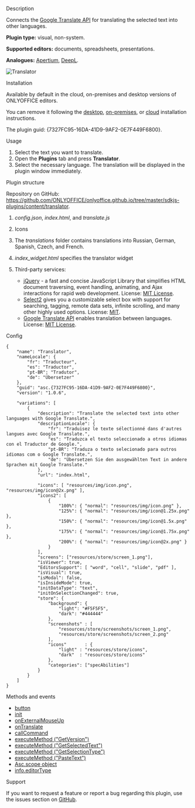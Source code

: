 Description

Connects the [Google Translate API](https://cloud.google.com/translate?hl=ru) for translating the selected text into other languages.

**Plugin type:** visual, non-system.

**Supported editors:** documents, spreadsheets, presentations.

**Analogues:** [Apertium](https://github.com/ONLYOFFICE/onlyoffice.github.io/tree/master/sdkjs-plugins/content/apertium), [DeepL](https://github.com/ONLYOFFICE/onlyoffice.github.io/tree/master/sdkjs-plugins/content/deepl).

![Translator](/plugins/gifs/translator.gif)

Installation

Available by default in the cloud, on-premises and desktop versions of ONLYOFFICE editors.

You can remove it following the [desktop](/plugin/installation/desktop), [on-premises](/plugin/installation/onpremises), or [cloud](/plugin/installation/cloud) installation instructions.

The plugin guid: {7327FC95-16DA-41D9-9AF2-0E7F449F6800}.

Usage

1. Select the text you want to translate.
2. Open the **Plugins** tab and press **Translator**.
3. Select the necessary language. The translation will be displayed in the plugin window immediately.

Plugin structure

Repository on GitHub: <https://github.com/ONLYOFFICE/onlyoffice.github.io/tree/master/sdkjs-plugins/content/translator>.

1. *config.json*, *index.html*, and *translate.js*

2. Icons

3. The *translations* folder contains translations into Russian, German, Spanish, Czech, and French.

4. *index\_widget.html* specifies the translator widget

5. Third-party services:

   * [jQuery](https://jquery.com) - a fast and concise JavaScript Library that simplifies HTML document traversing, event handling, animating, and Ajax interactions for rapid web development. License: [MIT License](https://github.com/ONLYOFFICE/onlyoffice.github.io/blob/master/sdkjs-plugins/content/translator/licenses/jQuery.license).
   * [Select2](https://select2.org/) gives you a customizable select box with support for searching, tagging, remote data sets, infinite scrolling, and many other highly used options. License: [MIT](https://github.com/ONLYOFFICE/onlyoffice.github.io/blob/master/sdkjs-plugins/content/translator/licenses/Select2.license).
   * [Google Translate API](https://cloud.google.com/translate?hl=ru) enables translation between languages. License: [MIT License](https://github.com/matheuss/google-translate-api/blob/master/LICENSE).

Config

```
{
    "name": "Translator",
    "nameLocale": {
        "fr": "Traducteur",
        "es": "Traductor",
        "pt-BR": "Tradutor",
        "de": "Übersetzer"
    },
    "guid": "asc.{7327FC95-16DA-41D9-9AF2-0E7F449F6800}",
    "version": "1.0.6",

    "variations": [
        {
            "description": "Translate the selected text into other languages with Google Translate.",
            "descriptionLocale": {
                "fr": "Traduisez le texte sélectionné dans d'autres langues avec Google Translate.",
                "es": "Traduzca el texto seleccionado a otros idiomas con el Traductor de Google.",
                "pt-BR": "Traduza o texto selecionado para outros idiomas com o Google Translate.",
                "de": "Übersetzen Sie den ausgewählten Text in andere Sprachen mit Google Translate."
            },
            "url": "index.html",

            "icons": [ "resources/img/icon.png", "resources/img/icon@2x.png" ],
            "icons2": [
                {
                    "100%": { "normal": "resources/img/icon.png" },
                    "125%": { "normal": "resources/img/icon@1.25x.png" },
                    "150%": { "normal": "resources/img/icon@1.5x.png" },
                    "175%": { "normal": "resources/img/icon@1.75x.png" },
                    "200%": { "normal": "resources/img/icon@2x.png" }
                }
            ],
            "screens": ["resources/store/screen_1.png"],
            "isViewer": true,
            "EditorsSupport": [ "word", "cell", "slide", "pdf" ],
            "isVisual": true,
            "isModal": false,
            "isInsideMode": true,
            "initDataType": "text",
            "initOnSelectionChanged": true,
            "store": {
                "background": {
                    "light": "#F5F5F5",
                    "dark": "#444444"
                },
                "screenshots" : [
                    "resources/store/screenshots/screen_1.png",
                    "resources/store/screenshots/screen_2.png"
                ],
                "icons"       : {
                    "light" : "resources/store/icons",
                    "dark"  : "resources/store/icons"
                },
                "categories": ["specAbilities"]
            }
        }
    ]
}
```

Methods and events

* [button](/plugin/events/button)
* [init](/plugin/events/init)
* [onExternalMouseUp](/plugin/events/onexternalmouseup)
* [onTranslate](/plugin/events/ontranslate)
* [callCommand](/plugin/callcommand)
* [executeMethod ("GetVersion")](/plugin/executemethod/common/getversion)
* [executeMethod ("GetSelectedText")](/plugin/executemethod/common/getselectedtext)
* [executeMethod ("GetSelectionType")](/plugin/executemethod/common/getselectiontype)
* [executeMethod ("PasteText")](/plugin/executemethod/common/pastetext)
* [Asc.scope object](/plugin/scope)
* [info.editorType](/plugin/info#editorType)

Support

If you want to request a feature or report a bug regarding this plugin, use the issues section on [GitHub](https://github.com/ONLYOFFICE/onlyoffice.github.io/issues).
